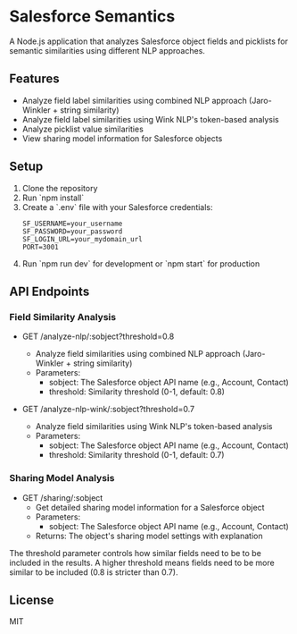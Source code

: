 # Salesforce Semantics

A Node.js application that analyzes Salesforce object fields and picklists for semantic similarities using different NLP approaches.

## Features

- Analyze field label similarities using combined NLP approach (Jaro-Winkler + string similarity)
- Analyze field label similarities using Wink NLP's token-based analysis
- Analyze picklist value similarities
- View sharing model information for Salesforce objects

## Setup

1. Clone the repository
2. Run \`npm install\`
3. Create a \`.env\` file with your Salesforce credentials:
   ```
   SF_USERNAME=your_username
   SF_PASSWORD=your_password
   SF_LOGIN_URL=your_mydomain_url
   PORT=3001
   ```
4. Run \`npm run dev\` for development or \`npm start\` for production

## API Endpoints

### Field Similarity Analysis
- GET /analyze-nlp/:sobject?threshold=0.8
  - Analyze field similarities using combined NLP approach (Jaro-Winkler + string similarity)
  - Parameters:
    - sobject: The Salesforce object API name (e.g., Account, Contact)
    - threshold: Similarity threshold (0-1, default: 0.8)

- GET /analyze-nlp-wink/:sobject?threshold=0.7
  - Analyze field similarities using Wink NLP's token-based analysis
  - Parameters:
    - sobject: The Salesforce object API name (e.g., Account, Contact)
    - threshold: Similarity threshold (0-1, default: 0.7)

### Sharing Model Analysis
- GET /sharing/:sobject
  - Get detailed sharing model information for a Salesforce object
  - Parameters:
    - sobject: The Salesforce object API name (e.g., Account, Contact)
  - Returns: The object's sharing model settings with explanation

The threshold parameter controls how similar fields need to be to be included in the results. A higher threshold means fields need to be more similar to be included (0.8 is stricter than 0.7).

## License

MIT
